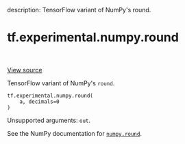 description: TensorFlow variant of NumPy's round.

<div itemscope itemtype="http://developers.google.com/ReferenceObject">
<meta itemprop="name" content="tf.experimental.numpy.round" />
<meta itemprop="path" content="Stable" />
</div>

# tf.experimental.numpy.round

<!-- Insert buttons and diff -->

<table class="tfo-notebook-buttons tfo-api nocontent" align="left">

</table>

<a target="_blank" class="external" href="/code/stable/tensorflow/python/ops/numpy_ops/__init__.py">View source</a>



TensorFlow variant of NumPy's `round`.

<pre class="devsite-click-to-copy prettyprint lang-py tfo-signature-link">
<code>tf.experimental.numpy.round(
    a, decimals=0
)
</code></pre>



<!-- Placeholder for "Used in" -->

Unsupported arguments: `out`.

See the NumPy documentation for [`numpy.round`](https://numpy.org/doc/1.16/reference/generated/numpy.around.html).